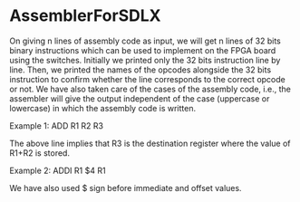 # AssemblerForSDLX
On giving n lines of assembly code as input, we will get n lines of 32 bits binary instructions which can be used to implement on the FPGA board using the switches. Initially we printed only the 32 bits instruction line by line. Then, we printed the names of the opcodes alongside the 32 bits instruction to confirm whether the line corresponds to the correct opcode or not.
We have also taken care of the cases of the assembly code, i.e., the assembler will give the output independent of the case (uppercase or lowercase) in which the assembly code is written.


Example 1: ADD R1 R2 R3

The above line implies that R3 is the destination register where the value of R1+R2 is stored.

Example 2: ADDI R1 $4 R1

We have also used $ sign before immediate and offset values.
